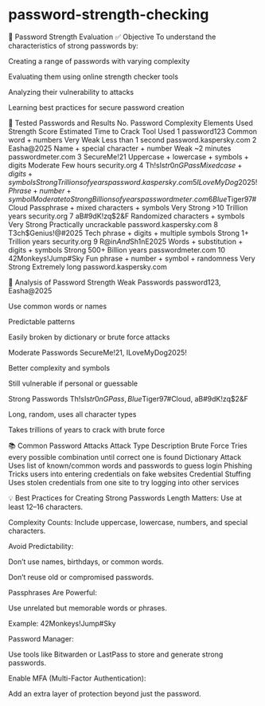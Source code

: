 # password-strength-checking
🔐 Password Strength Evaluation
✅ Objective
To understand the characteristics of strong passwords by:

Creating a range of passwords with varying complexity

Evaluating them using online strength checker tools

Analyzing their vulnerability to attacks

Learning best practices for secure password creation

🧪 Tested Passwords and Results
No.	Password	Complexity Elements Used	Strength Score	Estimated Time to Crack	Tool Used
1	password123	Common word + numbers	Very Weak	Less than 1 second	password.kaspersky.com
2	Easha@2025	Name + special character + number	Weak	~2 minutes	passwordmeter.com
3	SecureMe!21	Uppercase + lowercase + symbols + digits	Moderate	Few hours	security.org
4	Th!sIs$tr0nGPass	Mixed case + digits + symbols	Strong	Trillions of years	password.kaspersky.com
5	ILoveMyDog2025!	Phrase + number + symbol	Moderate to Strong	Billions of years	passwordmeter.com
6	Blue$Tiger97#Cloud	Passphrase + mixed characters + symbols	Very Strong	>10 Trillion years	security.org
7	aB#9dK!zq$2&F	Randomized characters + symbols	Very Strong	Practically uncrackable	password.kaspersky.com
8	T3ch$Genius!@#2025	Tech phrase + digits + multiple symbols	Strong	1+ Trillion years	security.org
9	R@in$And$Sh1nE2025	Words + substitution + digits + symbols	Strong	500+ Billion years	passwordmeter.com
10	42Monkeys!Jump#Sky	Fun phrase + number + symbol + randomness	Very Strong	Extremely long	password.kaspersky.com

🧠 Analysis of Password Strength
Weak Passwords
password123, Easha@2025

Use common words or names

Predictable patterns

Easily broken by dictionary or brute force attacks

Moderate Passwords
SecureMe!21, ILoveMyDog2025!

Better complexity and symbols

Still vulnerable if personal or guessable

Strong Passwords
Th!sIs$tr0nGPass, Blue$Tiger97#Cloud, aB#9dK!zq$2&F

Long, random, uses all character types

Takes trillions of years to crack with brute force

📚 Common Password Attacks
Attack Type	Description
Brute Force	Tries every possible combination until correct one is found
Dictionary Attack	Uses list of known/common words and passwords to guess login
Phishing	Tricks users into entering credentials on fake websites
Credential Stuffing	Uses stolen credentials from one site to try logging into other services

💡 Best Practices for Creating Strong Passwords
Length Matters: Use at least 12–16 characters.

Complexity Counts: Include uppercase, lowercase, numbers, and special characters.

Avoid Predictability:

Don’t use names, birthdays, or common words.

Don’t reuse old or compromised passwords.

Passphrases Are Powerful:

Use unrelated but memorable words or phrases.

Example: 42Monkeys!Jump#Sky

Password Manager:

Use tools like Bitwarden or LastPass to store and generate strong passwords.

Enable MFA (Multi-Factor Authentication):

Add an extra layer of protection beyond just the password.

